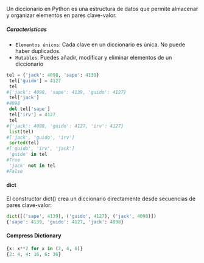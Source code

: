 Un diccionario en Python es una estructura de datos que permite almacenar y organizar elementos en pares clave-valor.

##### Caracteristicas

- `Elementos únicos`: Cada clave en un diccionario es única. No puede haber duplicados.
- `Mutables`: Puedes añadir, modificar y eliminar elementos de un diccionario

```python
tel = {'jack': 4098, 'sape': 4139}
 tel['guido'] = 4127
 tel
#{'jack': 4098, 'sape': 4139, 'guido': 4127}
 tel['jack']
#4098
 del tel['sape']
 tel['irv'] = 4127
 tel
#{'jack': 4098, 'guido': 4127, 'irv': 4127}
 list(tel)
#['jack', 'guido', 'irv']
 sorted(tel)
#['guido', 'irv', 'jack']
 'guido' in tel
#True
 'jack' not in tel
#False
```

#### dict
El constructor dict() crea un diccionario directamente desde secuencias de pares clave-valor:

```python
dict([('sape', 4139), ('guido', 4127), ('jack', 4098)])
{'sape': 4139, 'guido': 4127, 'jack': 4098}
```

#### Compress Dictionary

```python
{x: x**2 for x in (2, 4, 6)}
{2: 4, 4: 16, 6: 36}
```

